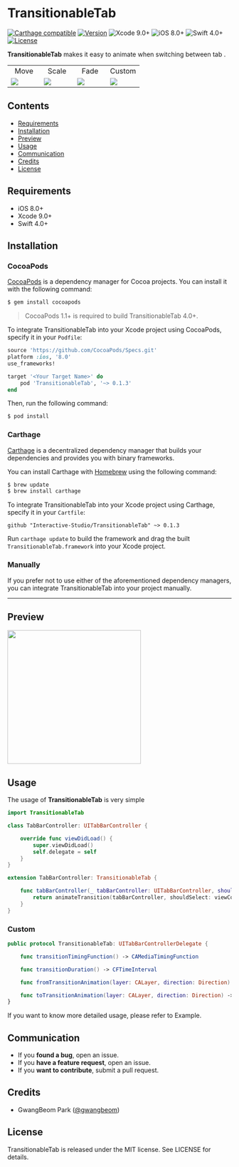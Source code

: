 # TransitionableTab

[![Carthage compatible](https://img.shields.io/badge/Carthage-Compatible-brightgreen.svg?style=flat)](https://github.com/Carthage/Carthage)
[![Version](https://img.shields.io/cocoapods/v/Hero.svg?style=flat)](http://cocoapods.org/pods/Hero)
![Xcode 9.0+](https://img.shields.io/badge/Xcode-9.0%2B-blue.svg)
![iOS 8.0+](https://img.shields.io/badge/iOS-8.0%2B-blue.svg)
![Swift 4.0+](https://img.shields.io/badge/Swift-4.0%2B-orange.svg)
[![License](https://img.shields.io/cocoapods/l/Hero.svg?style=flat)](https://github.com/lkzhao/Hero/blob/master/LICENSE?raw=true)

**TransitionableTab** makes it easy to animate when switching between tab .

<table>
<tr>
<td width="25%">
<center>Move</center>
</td>
<td width="25%">
<center>Scale</center>
</td>
<td width="25%">
<center>Fade</center>
</td>
<td width="25%">
<center>Custom</center>
</td>
</tr>
<tr>
<td width="25%">
<img src="Resource/move.gif"></img>
</td>
<td width="25%">
<img src="Resource/scale.gif"></img>
</td>
<td width="25%">
<img src="Resource/fade.gif"></img>
</td>
<td width="25%">
<img src="Resource/custom.gif"></img>
</td>
</tr>
</table>

## Contents

- [Requirements](#requirements)
- [Installation](#installation)
- [Preview](#preview)
- [Usage](#usage)
- [Communication](#communication)
- [Credits](#credits)
- [License](#license)

## Requirements

- iOS 8.0+
- Xcode 9.0+
- Swift 4.0+

## Installation

### CocoaPods

[CocoaPods](http://cocoapods.org) is a dependency manager for Cocoa projects. You can install it with the following command:

```bash
$ gem install cocoapods
```

> CocoaPods 1.1+ is required to build TransitionableTab 4.0+.

To integrate TransitionableTab into your Xcode project using CocoaPods, specify it in your `Podfile`:

```ruby
source 'https://github.com/CocoaPods/Specs.git'
platform :ios, '8.0'
use_frameworks!

target '<Your Target Name>' do
    pod 'TransitionableTab', '~> 0.1.3'
end
```

Then, run the following command:

```bash
$ pod install
```

### Carthage

[Carthage](https://github.com/Carthage/Carthage) is a decentralized dependency manager that builds your dependencies and provides you with binary frameworks.

You can install Carthage with [Homebrew](http://brew.sh/) using the following command:

```bash
$ brew update
$ brew install carthage
```

To integrate TransitionableTab into your Xcode project using Carthage, specify it in your `Cartfile`:

```ogdl
github "Interactive-Studio/TransitionableTab" ~> 0.1.3
```

Run `carthage update` to build the framework and drag the built `TransitionableTab.framework` into your Xcode project.

### Manually

If you prefer not to use either of the aforementioned dependency managers, you can integrate TransitionableTab into your project manually.

---

## Preview

<img src="Resource/all.gif" width="300">

## Usage

The usage of **TransitionableTab** is very simple

```swift
import TransitionableTab

class TabBarController: UITabBarController {

    override func viewDidLoad() {
        super.viewDidLoad()
        self.delegate = self
    }
}

extension TabBarController: TransitionableTab {

    func tabBarController(_ tabBarController: UITabBarController, shouldSelect viewController: UIViewController) -> Bool {
        return animateTransition(tabBarController, shouldSelect: viewController)
    }
}
```

### Custom

```swift
public protocol TransitionableTab: UITabBarControllerDelegate {

    func transitionTimingFunction() -> CAMediaTimingFunction

    func transitionDuration() -> CFTimeInterval

    func fromTransitionAnimation(layer: CALayer, direction: Direction) -> CAAnimation

    func toTransitionAnimation(layer: CALayer, direction: Direction) -> CAAnimation
}
```

If you want to know more detailed usage, please refer to Example.

## Communication

- If you **found a bug**, open an issue.
- If you **have a feature request**, open an issue.
- If you **want to contribute**, submit a pull request.

## Credits

- GwangBeom Park ([@gwangbeom](https://github.com/ParkGwangBeom))

## License

TransitionableTab is released under the MIT license. See LICENSE for details.

